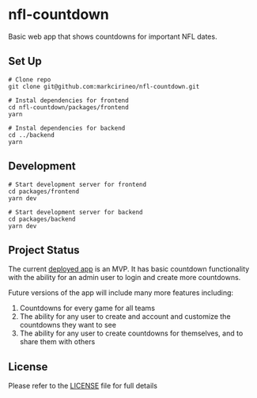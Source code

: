 # nfl-countdown

Basic web app that shows countdowns for important NFL dates.

## Set Up

```
# Clone repo
git clone git@github.com:markcirineo/nfl-countdown.git

# Instal dependencies for frontend
cd nfl-countdown/packages/frontend
yarn

# Instal dependencies for backend
cd ../backend
yarn
```

## Development

```
# Start development server for frontend
cd packages/frontend
yarn dev

# Start development server for backend
cd packages/backend
yarn dev
```

## Project Status

The current [deployed app](https://ctdn.xyz) is an MVP. It has basic countdown functionality with the ability for an admin user to login and create more countdowns.

Future versions of the app will include many more features including:

1. Countdowns for every game for all teams
2. The ability for any user to create and account and customize the countdowns they want to see
3. The ability for any user to create countdowns for themselves, and to share them with others

## License

Please refer to the [LICENSE](LICENSE) file for full details
